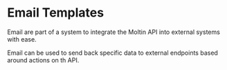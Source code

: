 # Email Templates

Email are part of a system to integrate the Moltin API into external systems with ease.

Email can be used to send back specific data to external endpoints based around actions on th API.